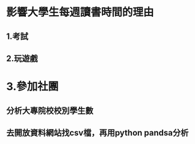 # 影響大學生每週讀書時間的理由  
## 1.考試  
## 2.玩遊戲  
# 3.參加社團  
## 分析大專院校校別學生數  
## 去開放資料網站找csv檔，再用python pandsa分析  
